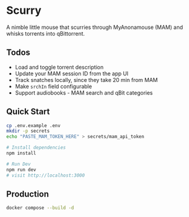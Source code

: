 # Scurry
A nimble little mouse that scurries through MyAnonamouse (MAM) and whisks torrents into qBittorrent.

## Todos
- Load and toggle torrent description
- Update your MAM session ID from the app UI
- Track snatches locally, since they take 20 min from MAM
- Make `srchIn` field configurable
- Support audiobooks - MAM search and qBit categories

## Quick Start
```bash
cp .env.example .env
mkdir -p secrets
echo "PASTE_MAM_TOKEN_HERE" > secrets/mam_api_token

# Install dependencies
npm install

# Run Dev
npm run dev
# visit http://localhost:3000
```

## Production
```bash
docker compose --build -d
```